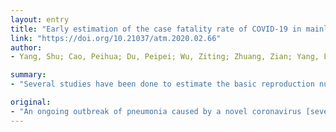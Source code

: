 ```yaml
---
layout: entry
title: "Early estimation of the case fatality rate of COVID-19 in mainland China: a data-driven analysis"
link: "https://doi.org/10.21037/atm.2020.02.66"
author:
- Yang, Shu; Cao, Peihua; Du, Peipei; Wu, Ziting; Zhuang, Zian; Yang, Lin; Yu, Xuan; Zhou, Qi; Feng, Xixi; Wang, Xiaohui; Li, Weiguo; Liu, Enmei; Chen, Ju; Chen, Yaolong; He, Daihai

summary:
- "Several studies have been done to estimate the basic reproduction number in the early phase of the outbreak. There are no reliable estimates of case fatality rate (CFR) for COVID-19 to date. The outbreak of pneumonia caused by a novel coronavirus hit a major city of China, Wuhan in December 2019. It subsequently spread to other provinces/regions of China and overseas. No reliable estimates have been made of cases and deaths."

original:
- "An ongoing outbreak of pneumonia caused by a novel coronavirus [severe acute respiratory syndrome coronavirus (SARS-CoV)-2], named COVID-19, hit a major city of China, Wuhan in December 2019 and subsequently spread to other provinces/regions of China and overseas. Several studies have been done to estimate the basic reproduction number in the early phase of this outbreak, yet there are no reliable estimates of case fatality rate (CFR) for COVID-19 to date. METHODS: In this study, we used a purely data-driven statistical method to estimate the CFR in the early phase of the COVID-19 outbreak. Daily numbers of laboratory-confirmed COVID-19 cases and deaths were collected from January 10 to February 3, 2020 and divided into three clusters: Wuhan city, other cities of Hubei province, and other provinces of mainland China. Simple linear regression model was applied to estimate the CFR from each cluster. RESULTS: We estimated that CFR during the first weeks of the epidemic ranges from 0.15% (95% CI: 0.12-0.18%) in mainland China excluding Hubei through 1.41% (95% CI: 1.38-1.45%) in Hubei province excluding the city of Wuhan to 5.25% (95% CI: 4.98-5.51%) in Wuhan. CONCLUSIONS: Our early estimates suggest that the CFR of COVID-19 is lower than the previous coronavirus epidemics caused by SARS-CoV and Middle East respiratory syndrome coronavirus (MERS-CoV)."
---
```


